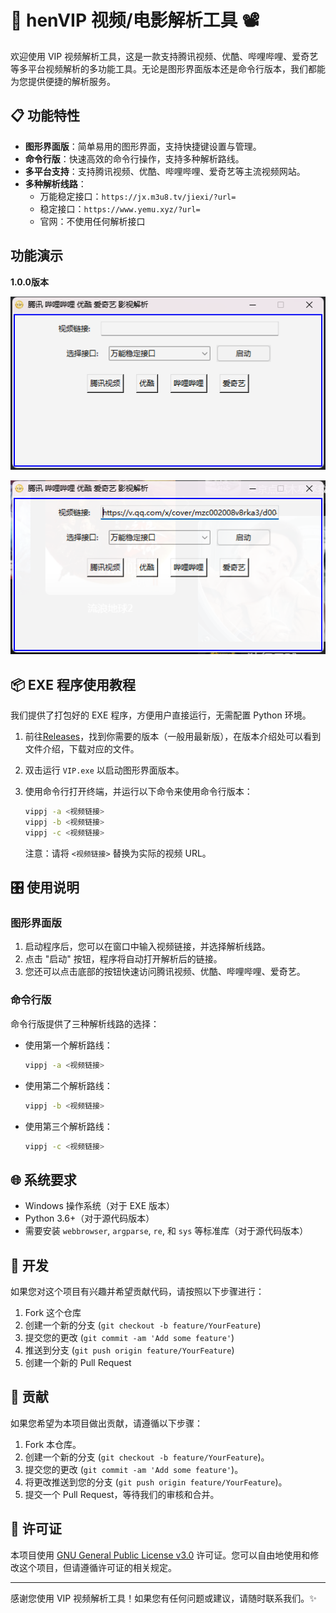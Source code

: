 # 🎥 henVIP 视频/电影解析工具 📽️

欢迎使用 VIP 视频解析工具，这是一款支持腾讯视频、优酷、哔哩哔哩、爱奇艺等多平台视频解析的多功能工具。无论是图形界面版本还是命令行版本，我们都能为您提供便捷的解析服务。

## 📋 功能特性

- **图形界面版**：简单易用的图形界面，支持快捷键设置与管理。
- **命令行版**：快速高效的命令行操作，支持多种解析路线。
- **多平台支持**：支持腾讯视频、优酷、哔哩哔哩、爱奇艺等主流视频网站。
- **多种解析线路**：
  - 万能稳定接口：`https://jx.m3u8.tv/jiexi/?url=`
  - 稳定接口：`https://www.yemu.xyz/?url=`
  - 官网：不使用任何解析接口

## 功能演示

**1.0.0版本**

![image](image/image-8.png)

![image](image/image-9.png)



## 📦 EXE 程序使用教程

我们提供了打包好的 EXE 程序，方便用户直接运行，无需配置 Python 环境。

1. 前往[Releases](https://github.com/chenhen666/henVIP/releases)，找到你需要的版本（一般用最新版），在版本介绍处可以看到文件介绍，下载对应的文件。
2. 双击运行 `VIP.exe` 以启动图形界面版本。
3. 使用命令行打开终端，并运行以下命令来使用命令行版本：
   
   ```bash
   vippj -a <视频链接>
   vippj -b <视频链接>
   vippj -c <视频链接>
   ```
   
   注意：请将 `<视频链接>` 替换为实际的视频 URL。

## 🎛️ 使用说明

### 图形界面版

1. 启动程序后，您可以在窗口中输入视频链接，并选择解析线路。
2. 点击 "启动" 按钮，程序将自动打开解析后的链接。
3. 您还可以点击底部的按钮快速访问腾讯视频、优酷、哔哩哔哩、爱奇艺。

### 命令行版

命令行版提供了三种解析线路的选择：

- 使用第一个解析路线：
  
  ```bash
  vippj -a <视频链接>
  ```
- 使用第二个解析路线：
  
  ```bash
  vippj -b <视频链接>
  ```
- 使用第三个解析路线：
  
  ```bash
  vippj -c <视频链接>
  ```

## 🌐 系统要求

- Windows 操作系统（对于 EXE 版本）
- Python 3.6+（对于源代码版本）
- 需要安装 `webbrowser`, `argparse`, `re`, 和 `sys` 等标准库（对于源代码版本）

## 🔧 开发

如果您对这个项目有兴趣并希望贡献代码，请按照以下步骤进行：

1. Fork 这个仓库
2. 创建一个新的分支 (`git checkout -b feature/YourFeature`)
3. 提交您的更改 (`git commit -am 'Add some feature'`)
4. 推送到分支 (`git push origin feature/YourFeature`)
5. 创建一个新的 Pull Request

## 📜 贡献

如果您希望为本项目做出贡献，请遵循以下步骤：

1. Fork 本仓库。
2. 创建一个新的分支 (`git checkout -b feature/YourFeature`)。
3. 提交您的更改 (`git commit -am 'Add some feature'`)。
4. 将更改推送到您的分支 (`git push origin feature/YourFeature`)。
5. 提交一个 Pull Request，等待我们的审核和合并。

## 📜 许可证

本项目使用 [GNU General Public License v3.0](https://www.gnu.org/licenses/gpl-3.0.zh-cn.html) 许可证。您可以自由地使用和修改这个项目，但请遵循许可证的相关规定。

---

感谢您使用 VIP 视频解析工具！如果您有任何问题或建议，请随时联系我们。✨


